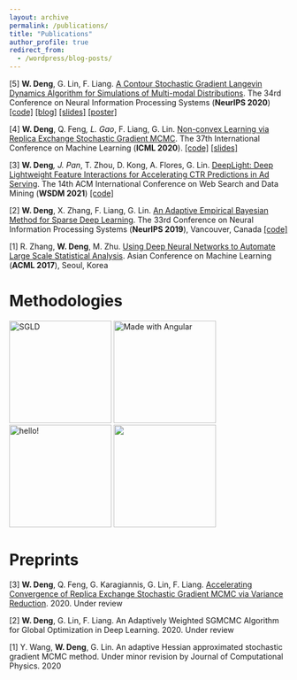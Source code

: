 ```yaml
---
layout: archive
permalink: /publications/
title: "Publications"
author_profile: true
redirect_from:
  - /wordpress/blog-posts/
---
```




[5] **W. Deng**, G. Lin, F. Liang. [A Contour Stochastic Gradient Langevin Dynamics Algorithm for Simulations of Multi-modal Distributions](https://arxiv.org/pdf/2010.09800.pdf). The 34rd Conference on Neural Information Processing Systems (**NeurIPS 2020**) [\[code\]](https://github.com/WayneDW/Contour-Stochastic-Gradient-Langevin-Dynamics) [\[blog\]](https://waynedw.github.io/posts/CSGLD/) [\[slides\]](https://github.com/WayneDW/Contour-Stochastic-Gradient-Langevin-Dynamics/blob/master/figures/slides.pdf) [\[poster\]](https://github.com/WayneDW/Contour-Stochastic-Gradient-Langevin-Dynamics/blob/master/figures/CSGLD_poster.pdf)

<!---  [\[知乎\]](https://zhuanlan.zhihu.com/p/267633636) -->

<!---  [\[video\]](https://nips.cc/virtual/2020/public/poster_b5b8c484824d8a06f4f3d570bc420313.html)  -->


[4] **W. Deng**, Q. Feng<sup>*</sup>, L. Gao<sup>*</sup>, F. Liang, G. Lin. [Non-convex Learning via Replica Exchange Stochastic Gradient MCMC](https://arxiv.org/pdf/2008.05367.pdf). The 37th International Conference on Machine Learning (**ICML 2020**). [\[code\]](https://github.com/gaoliyao/Replica_Exchange_Stochastic_Gradient_MCMC) [\[slides\]](https://icml.cc/media/Slides/icml/2020/virtual(no-parent)-16-15-00UTC-6023-non-convex_lear.pdf)


[3] **W. Deng**<sup>*</sup>, J. Pan<sup>*</sup>, T. Zhou, D. Kong, A. Flores, G. Lin. [DeepLight: Deep Lightweight Feature Interactions for Accelerating CTR Predictions in Ad Serving](https://arxiv.org/pdf/2002.06987.pdf). The 14th ACM International Conference on Web Search and Data Mining (**WSDM 2021**) [\[code\]](https://github.com/WayneDW/DeepLight_Deep-Lightweight-Feature-Interactions)

[2] **W. Deng**, X. Zhang, F. Liang, G. Lin. [An Adaptive Empirical Bayesian Method for Sparse Deep Learning](https://arxiv.org/pdf/1910.10791.pdf). The 33rd Conference on Neural Information Processing Systems (**NeurIPS 2019**), Vancouver, Canada [\[code\]](https://github.com/WayneDW/Bayesian-Sparse-Deep-Learning)

[1] R. Zhang, **W. Deng**, M. Zhu. [Using Deep Neural Networks to Automate Large Scale Statistical Analysis](https://arxiv.org/pdf/1708.03027.pdf). Asian Conference on Machine Learning (**ACML 2017**), Seoul, Korea


Methodologies
======
<p float="left">
  <img src="/images/CSGLD/SGLD.gif" width="185" title="SGLD"/>
  <img src="/images/CSGLD/cycSGLD.gif" width="185" alt="Made with Angular" title="Angular" />
  <img src="/images/CSGLD/reSGLD.gif" width="185" alt="hello!" title="adam solomon's hello"/>
  <img src="/images/CSGLD/CSGLD.gif" width="185" />
</p>



Preprints
======


[3] **W. Deng**, Q. Feng, G. Karagiannis, G. Lin, F. Liang. [Accelerating Convergence of Replica Exchange Stochastic Gradient MCMC via Variance Reduction](https://arxiv.org/pdf/2010.01084.pdf). 2020. Under review

[2] **W. Deng**, G. Lin, F. Liang. An Adaptively Weighted SGMCMC Algorithm for Global Optimization in Deep Learning. 2020. Under review

[1] Y. Wang, **W. Deng**, G. Lin. An adaptive Hessian approximated stochastic gradient MCMC method. Under minor revision by Journal of Computational Physics. 2020

<!--- [1] Y. Wang, **W. Deng**, G. Lin. Bayesian Sparse Learning with Preconditioned Stochastic Gradient MCMC and its Applications. Under minor revision by Journal of Computational Physics. 2020 -->
